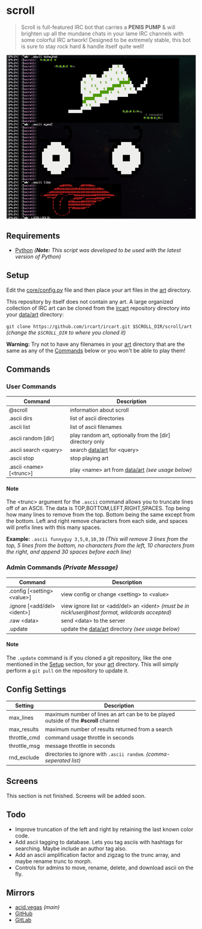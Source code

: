 # scroll
> Scroll is full-featured IRC bot that carries a **PENIS PUMP** & will brighten up all the mundane chats in your lame IRC channels with some colorful IRC artwork! Designed to be extremely stable, this bot is sure to stay rock hard & handle itself quite well!

![](screens/preview.png)

## Requirements
- [Python](https://www.python.org/downloads/) *(**Note:** This script was developed to be used with the latest version of Python)*

## Setup
Edit the [core/config.py](scroll/core/config.py) file and then place your art files in the [art](scroll/art) directory.

This repository by itself does not contain any art. A large organized collection of IRC art can be cloned from the [ircart](https://github.com/ircart/ircart) repository directory into your [data/art](scroll/data/art) directory:

`git clone https://github.com/ircart/ircart.git $SCROLL_DIR/scroll/art` *(change the `$SCROLL_DIR` to where you cloned it)*

**Warning:** Try not to have any filenames in your [art](scroll/art) directory that are the same as any of the [Commands](#commands) below or you won't be able to play them!

## Commands
### User Commands
| Command                         | Description                                                                                                                                      |
| ------------------------------- | ------------------------------------------------------------------------------------------------------------------------------------------------ |
| @scroll                         | information about scroll                                                                                                                         |
| .ascii dirs                     | list of ascii directories                                                                                                                        |
| .ascii list                     | list of ascii filenames                                                                                                                          |
| .ascii random [dir]             | play random art, optionally from the [dir] directory only                                                                                        |
| .ascii search \<query>          | search [data/art](scroll/data/art) for \<query>                                                                                                  |
| .ascii stop                     | stop playing art                                                                                                                                 |
| .ascii \<name> [\<trunc>]       | play \<name> art from [data/art](scroll/data/art) *(see usage below)*                                                                            |

#### Note
The \<trunc> argument for the `.ascii` command allows you to truncate lines off of an ASCII. The data is TOP,BOTTOM,LEFT,RIGHT,SPACES. Top being how many lines to remove from the top. Bottom being the same except from the bottom. Left and right remove characters from each side, and spaces will prefix lines with this many spaces.

**Example:** `.ascii funnyguy 3,5,0,10,30` *(This will remove 3 lines from the top, 5 lines from the bottom, no characters from the left, 10 characters from the right, and append 30 spaces before each line)*

### Admin Commands *(Private Message)*
| Command                       | Description                                                                                         |
| ----------------------------- | --------------------------------------------------------------------------------------------------- |
| .config [\<setting> \<value>] | view config or change \<setting> to \<value>                                                        |
| .ignore [\<add/del> \<ident>] | view ignore list or \<add/del> an \<ident> *(must be in nick!user@host format, wildcards accepted)* |
| .raw \<data>                  | send \<data> to the server                                                                          |
| .update                       | update the [data/art](scroll/data/art) directory *(see usage below)*                                |

#### Note
The `.update` command is if you cloned a git repository, like the one mentioned in the [Setup](#setup) section, for your [art](scroll/art) directory. This will simply perform a `git pull` on the repository to update it.

## Config Settings
| Setting         | Description                                                                           |
| --------------- | ------------------------------------------------------------------------------------- |
| max_lines       | maximum number of lines an art can be to be played outside of the **#scroll** channel |
| max_results     | maximum number of results returned from a search                                      |
| throttle_cmd    | command usage throttle in seconds                                                     |
| throttle_msg    | message throttle in seconds                                                           |
| rnd_exclude     | directories to ignore with `.ascii random`. *(comma-seperated list)*                  |

## Screens
This section is not finished. Screens will be added soon.

## Todo
* Improve truncation of the left and right by retaining the last known color code.
* Add ascii tagging to database. Lets you tag asciis with hashtags for searching. Maybe include an author tag also.
* Add an ascii amplification factor and zigzag to the trunc array, and maybe rename trunc to morph.
* Controls for admins to move, rename, delete, and download ascii on the fly.

## Mirrors
- [acid.vegas](https://acid.vegas/scroll) *(main)*
- [GitHub](https://github.com/ircart/scroll)
- [GitLab](https://gitlab.com/ircart/scroll)